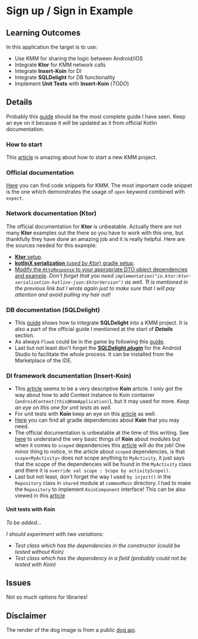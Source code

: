 # Sign up / Sign in Example

## Learning Outcomes
In this application the target is to use:
- Use KMM for sharing the logic between Android/iOS
- Integrate **Ktor** for KMM network calls
- Integrate **Insert-Koin** for DI
- Integrate **SQLDelight** for DB functionality
- Implement **Unit Tests** with **Insert-Koin** (*TODO*)

## Details
Probably this [guide](https://kotlinlang.org/docs/multiplatform-mobile-ktor-sqldelight.html#make-the-business-logic-cross-platform) should be the most complete guide I have seen. Keep an eye on it because it will be updated as it from official Kotlin documentation.

### How to start
This [article](https://proandroiddev.com/kmm-quickstart-guide-7598527a2ab9) is amazing about how to start a new KMM project.

### Official documentation
[Here](https://kotlinlang.org/docs/multiplatform-connect-to-apis.html#rules-for-expected-and-actual-declarations) you can find code snippets for KMM. The most important code snippet is the one which demonstrates the usage of `open` keyword combined with `expect`.

### Network documentation (Ktor)
The official documentation for **Ktor** is unbeatable. Actually there are not many **Ktor** examples out the there so you have to work with this one, but thankfully they have done an amazing job and it is really helpful. Here are the sources needed for this example:
- [**Ktor** setup](https://ktor.io/docs/getting-started-ktor-client-multiplatform-mobile.html#ktor-dependencies).
- [**kotlinX serialization** (*used by Ktor*) gradle setup](https://github.com/Kotlin/kotlinx.serialization).
- [Modify the `HttpResponse` to your appropriate DTO object dependencies and example](https://ktor.io/docs/serialization-client.html). *Don't forget that you need `implementation("io.ktor:ktor-serialization-kotlinx-json:$ktorVersion")` as well. Tt is mentioned in the previous link but I wrote again just to make sure that I will pay attention and avoid pulling my hair out!*

### DB documentation (SQLDelight)
- This [guide](https://kotlinlang.org/docs/multiplatform-mobile-ktor-sqldelight.html#configure-sqldelight-and-implement-cache-logic) shows how to integrate **SQLDelight** into a KMM project. It is also a part of the official guide I mentioned at the start of ***Details*** section.
- As always `Flow`s could be in the game by following this [guide](https://cashapp.github.io/sqldelight/js_sqlite/coroutines/).
- Last but not least don't forget the [**SQLDelight *plugin***](https://plugins.jetbrains.com/plugin/8191-sqldelight) for the Android Studio to facilitate the whole process. It can be installed from the Marketplace of the IDE.

### DI framework documentation (Insert-Koin)
- This [article](https://medium.com/swlh/dependency-injection-with-koin-for-android-43dda4d800d1) seems to be a very descriptive **Koin** article. I only got the way about how to add Context instance to Koin container (`androidContext(this@KmmApplication)`), but it may used for more. *Keep an eye on this one for unit tests as well*.
- For unit tests with **Koin** keep an eye on this [article](https://insert-koin.io/docs/reference/koin-test/checkmodules) as well.
- [Here](https://insert-koin.io/docs/setup/koin) you can find all gradle dependencies about **Koin** that you may need.
- The official documentation is unbeatable at the time of this writing. See [here](https://insert-koin.io/docs/reference/koin-core/definitions) to understand the very basic things of **Koin** about modules but when it comes to `scoped` dependencies this [article](https://proandroiddev.com/understanding-android-scopes-with-koin-cfe6b60ca579) will do the job! One minor thing to notice, in the article about `scoped` dependencies, is that `scope<MyActivity>` does not scope anything to `MyActivity`, it just says that the scope of the dependencies will be found in the `MyActivity` class and there it is `override val scope : Scope by activityScope()`.
- Last but not least, don't forget the way I used `by inject()` in the `Repository` class in `shared` module at `commonMain` directory. I had to make the `Repository` to implement `KoinComponent` interface! This can be also viewed in this [article](https://johnoreilly.dev/posts/kotlinmultiplatform-koin/)

#### Unit tests with Koin
*To be added...*

*I should experiment with two variations:*
- *Test class which has the dependencies in the constructor (could be tested without Koin)*
- *Test class which has the dependency in a field (probably could not be tested with Koin)*

## Issues
Not so much options for libraries!

## Disclaimer
The render of the dog image is from a public [dog api](https://dog.ceo/api/breeds/image/random).